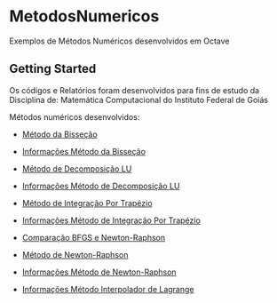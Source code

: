 # MetodosNumericos
Exemplos de Métodos Numéricos desenvolvidos em Octave

## Getting Started

Os códigos e Relatórios foram desenvolvidos para fins de estudo da Disciplina de: Matemática Computacional do Instituto Federal de Goiás

Métodos numéricos desenvolvidos:

* [Método da Bisseção](https://github.com/Haiga/MetodosNumericos/blob/master/bissecao.m) 
* [Informações Método da Bisseção](https://github.com/Haiga/MetodosNumericos/blob/master/Bisse%C3%A7%C3%A3o.pdf)

* [Método de Decomposição LU](https://github.com/Haiga/MetodosNumericos/blob/master/decomp_lu.m) 
* [Informações Método de Decomposição LU](https://github.com/Haiga/MetodosNumericos/blob/master/Decomposi%C3%A7%C3%A3o%20LU.pdf)

* [Método de Integração Por Trapézio](https://github.com/Haiga/MetodosNumericos/blob/master/trapezio.m) 
* [Informações Método de Integração Por Trapézio](https://github.com/Haiga/MetodosNumericos/blob/master/Integra%C3%A7%C3%A3o%20Trap%C3%A9zio.pdf)

* [Comparação BFGS e Newton-Raphson](https://github.com/Haiga/MetodosNumericos/blob/master/bfgs_newton.m) 

* [Método de Newton-Raphson](https://github.com/Haiga/MetodosNumericos/blob/master/newton_raphson.m)
* [Informações Método de Newton-Raphson](https://github.com/Haiga/MetodosNumericos/blob/master/Newton%20Raphson.pdf)

* [Informações Método Interpolador de Lagrange](https://github.com/Haiga/MetodosNumericos/blob/master/Interpolador%20de%20Lagrange.pdf) 
